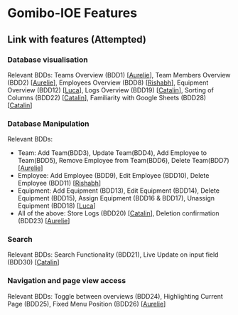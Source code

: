# Gomibo-IOE Features

## Link with features (Attempted)

### Database visualisation
Relevant BDDs: Teams Overview (BDD1) [[Aurelie](https://github.com/alphaaureus)], Team Members Overview (BDD2) [[Aurelie](https://github.com/alphaaureus)], Employees Overview (BDD8) [[Rishabh](https://github.com/RishJohn14)], Equipment Overview (BDD12) [[Luca](https://github.com/luca31)], Logs Overview (BDD19) [[Catalin](https://github.com/EneRgYCZ)],
Sorting of Columns (BDD22) [[Catalin](https://github.com/EneRgYCZ)], Familiarity with Google Sheets (BDD28) [[Catalin](https://github.com/EneRgYCZ)]

### Database Manipulation
Relevant BDDs:
- Team: Add Team(BDD3), Update Team(BDD4), Add Employee to Team(BDD5), Remove Employee from Team(BDD6), Delete Team(BDD7) [[Aurelie](https://github.com/alphaaureus)]
- Employee: Add Employee (BDD9), Edit Employee (BDD10), Delete Employee (BDD11) [[Rishabh](https://github.com/RishJohn14)]
- Equipment: Add Equipment (BDD13), Edit Equipment (BDD14), Delete Equipment (BDD15), Assign Equipment (BDD16 & BDD17), Unassign Equipment (BDD18) [[Luca](https://github.com/luca31)]
- All of the above: Store Logs (BDD20) [[Catalin](https://github.com/EneRgYCZ)], Deletion confirmation (BDD23) [[Aurelie](https://github.com/alphaaureus)]

### Search
Relevant BDDs: Search Functionality (BDD21), Live Update on input field (BDD30) [[Catalin](https://github.com/EneRgYCZ)]

### Navigation and page view access
Relevant BDDs: Toggle between overviews (BDD24), Highlighting Current Page (BDD25), Fixed Menu Position (BDD26) [[Aurelie](https://github.com/alphaaureus)]
